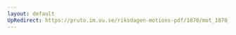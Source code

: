```yaml
---
layout: default
UpRedirect: https://pruto.im.uu.se/riksdagen-motions-pdf/1870/mot_1870__ak__225/mot_1870__ak__225-002.pdf
---
```

